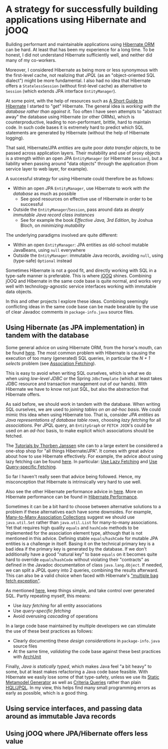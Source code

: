 
# A strategy for successfully building applications using Hibernate and jOOQ

Building performant and maintainable applications using [Hibernate ORM](https://hibernate.org/orm/)
can be hard. At least that has been my experience for a long time. To be honest, I did not understand
Hibernate sufficiently well, and neither did many of my co-workers.

Moreover, I considered Hibernate as being more or less synonymous with the first-level cache, not realizing
that *JPQL* (as an "object-oriented SQL dialect") might be more fundamental. I also had no idea that
Hibernate offers a `StatelessSession` (without first-level cache) as alternative to `Session`
(which extends JPA interface `EntityManager`).

At some point, with the help of resources such as
[A Short Guide to Hibernate](https://docs.hibernate.org/orm/7.1/introduction/html_single/) I started
to "get" Hibernate. The general idea is *working with the database rather than against it*. Too often
I have seen attempts to "abstract away" the database using Hibernate (or other ORMs), which is
counterproductive, leading to non-performant, brittle, hard to maintain code. In such code bases it
is extremely hard to predict which SQL statements are generated by Hibernate (without the help
of Hibernate logging).

That said, Hibernate/JPA *entities* are quite poor *data transfer objects*, to be passed across
application layers. Their mutability and use of proxy objects is a strength within an open
JPA `EntityManager` (or Hibernate `Session`), but a liability when passing around "data objects"
through the application (from service layer to web layer, for example).

A successful strategy for using Hibernate could therefore be as follows:
* Within an open JPA `EntityManager`, use Hibernate to work *with the database* as much as possible
  * See good resources on effective use of Hibernate in order to be successful
* Outside the `EntityManager`/`Session`, pass around data as *deeply immutable Java record class instances*
  * See for example the book *Effective Java, 3rd Edition*, by Joshua Bloch, on *minimizing mutability*

The underlying paradigms involved are quite different:
* Within an open `EntityManager`: JPA entities as old-school mutable JavaBeans, using `null` everywhere
* Outside the `EntityManager`: immutable Java records, avoiding `null`, using (type-safe) `Optional` instead

Sometimes Hibernate is not a good fit, and directly working with SQL in a type-safe manner is preferable.
This is where [jOOQ](https://www.jooq.org/) shines. Combining jOOQ and Hibernate in the same code base
is quite normal, and works very well with technology-agnostic service interfaces working with immutable
data objects.

In this and other projects I explore these ideas. Combining seemingly conflicting ideas in the same
code base can be made bearable by the use of clear Javadoc comments in `package-info.java` source files.

## Using Hibernate (as JPA implementation) in tandem with the database

Some general advice on using Hibernate ORM, from the horse's mouth, can be found
[here](https://docs.hibernate.org/orm/7.1/introduction/html_single/#advice). The most common problem
with Hibernate is causing the execution of too many (generated) SQL queries, in particular the
*N + 1 selects* problem
(see [Association Fetching](https://docs.hibernate.org/orm/7.1/introduction/html_single/#association-fetching)).

This is easy to avoid when writing SQL ourselves, which is what we do when using *low-level JDBC* or
the Spring `JdbcTemplate` (which at least takes JDBC resource and transaction management out of our hands).
With Hibernate we have to know not just SQL, but also the abstraction that Hibernate offers.

As said before, we should work in tandem with the database. When writing SQL ourselves, we are used
to *joining tables on an ad-hoc basis*. We could mimic this idea when using Hibernate too.
That is, consider *JPA entities* as *Java representations of database table rows*, choosing *lazy
fetching* for all *associations*. Per JPQL query, an `EntityGraph` or `FETCH JOIN`'s could be used on
an *ad-hoc* basis, to make explicit which associations should be fetched.

The [Tutorials by Thorben Janssen](https://thorben-janssen.com/tutorials/) site can to a large extent be considered
a one-stop shop for "all things Hibernate/JPA". It comes with great advice about how to use Hibernate
effectively. For example, the advice about using lazy fetching can be found
[here](https://thorben-janssen.com/hibernate-performance-tuning/). In particular:
[Use Lazy Fetching](https://thorben-janssen.com/hibernate-performance-tuning/#avoid-unnecessary-queries--choose-the-right-fetchtype)
and [Use Query-specific Fetching](https://thorben-janssen.com/hibernate-performance-tuning/#avoid-unnecessary-queries--use-queryspecific-fetching).

So far I haven't really seen that advice being followed. Hence, my misconception that Hibernate is
intrinsically very hard to use well.

Also see the other Hibernate performance advice in
[here](https://thorben-janssen.com/hibernate-performance-tuning/). More on Hibernate performance can be
found in [Hibernate Performance](https://thorben-janssen.com/tutorials/#performance).

Sometimes it can be a bit hard to choose between alternative solutions to a problem if these alternatives
each have some downsides. For example,
[Many-to-Many Association Collections](https://thorben-janssen.com/5-common-hibernate-mistakes-that-cause-dozens-of-unexpected-queries/#4-modeling-manytomany-associations-as-a-list)
suggest we should use `java.util.Set` rather than `java.util.List` for many-to-many associations. Yet that
requires high quality `equals` and `hashCode` methods to be implemented for the association element type,
although that is not mentioned in this advice. Defining stable `equals`/`hashCode` for mutable JPA entities
is a challenge in itself. Basing it on the technical primary key is a bad idea if the primary key is
generated by the database. If we don't additionally have a good "natural key" to base `equals` on it
becomes quite hard to override `equals`/`hashCode` without violating their "contracts" as defined in
the Javadoc documentation of class `java.lang.Object`. If needed, we can split a JPQL query into 2
queries, combining the results afterward. This can also be a valid choice when faced with Hibernate's
["multiple bag fetch exception"](https://thorben-janssen.com/fix-multiplebagfetchexception-hibernate/).

As mentioned [here](https://docs.hibernate.org/orm/7.1/introduction/html_single/#advice), keep things
simple, and take control over generated SQL. Partly repeating myself, this means:
* Use *lazy fetching* for all entity associations
* Use *query-specific fetching*
* Avoid overusing *cascading* of operations

In a large code base maintained by multiple developers we can stimulate the use of these best practices
as follows:
* Clearly documenting these *design considerations* in `package-info.java` source files
* At the same time, *validating* the code base against these best practices with [ArchUnit](https://www.archunit.org/)

Finally, *Java is statically typed*, which makes Java feel "a bit heavy" to some, but at least makes
refactoring a Java code base feasible. With Hibernate we easily lose some of that type-safety, unless
we use its [Static Metamodel Generator](https://docs.hibernate.org/orm/7.2/userguide/html_single/#tooling-modelgen)
as well as [Criteria Queries](https://docs.hibernate.org/orm/7.2/userguide/html_single/#criteria)
rather than plain [HQL/JPQL](https://docs.hibernate.org/orm/7.2/userguide/html_single/#hql). In my view,
this helps find many small programming errors as early as possible, which is a good thing.

## Using service interfaces, and passing data around as immutable Java records


## Using jOOQ where JPA/Hibernate offers less value

